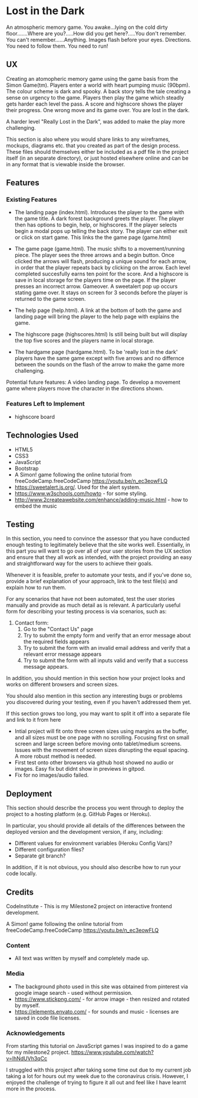 # Lost in the Dark

An atmospheric memory game. 
You awake...lying on the cold dirty floor.......Where are you?.....How did you get here?.....You don't remember. You can't
remember......Anything.	Images flash before your eyes. Directions. You need to follow them. You need to run!
 
## UX
 
Creating an atomopheric memory game using the game basis from the Simon Game(tm). Players enter a world with heart pumping music (90bpm).
The colour scheme is dark and spooky. A back story tells the tale creating a sense on urgency to the game. Players then play the game which steadly 
gets harder each level the pass. A score and highscore shows the player their progress. One wrong move and its game over. You are lost in the dark.

A harder level "Really Lost in the Dark", was added to make the play more challenging.

This section is also where you would share links to any wireframes, mockups, diagrams etc. that you created as part of the design process. These files should themselves either be included as a pdf file in the project itself (in an separate directory), or just hosted elsewhere online and can be in any format that is viewable inside the browser.

## Features
 
### Existing Features
- The landing page (index.html). Introduces the player to the game with the game title. A dark forest background greets the player.
The player then has options to begin, help, or highscores. If the player selects begin a modal pops up telling the back story. The player 
can either exit or click on start game. This links the the game page (game.html)

- The game page (game.html). The music shifts to a movement/running piece. The player sees the three arrows and a begin button. Once clicked
the arrows will flash, producing a unique sound for each arrow, in order that the player repeats back by clicking on the arrow. Each level completed succesfully earns ten point for the 
score. And a highscore is save in local storage for the players time on the page. If the player presses an incorrect arrow. Gameover. A sweetalert pop 
up occurs stating game over. It stays on screen for 3 seconds before the player is returned to the game screen.

- The help page (help.html). A link at the bottom of both the game and landing page will bring the player to the help page with explains the game.

- The highscore page (highscores.html) Is still being built but will display the top five scores and the players name in local storage.

- The hardgame page (hardgame.html). To be 'really lost in the dark' players have the same game except with five arrows and no differnce between the sounds 
on the flash of the arrow to make the game more challenging.

Potential future features:
A video landing page.
To develop a movement game where players move the character in the directions shown.

### Features Left to Implement
- highscore board

## Technologies Used
- HTML5
- CSS3
- JavaScript
- Bootstrap
- A Simon! game following the online tutorial from freeCodeCamp.freeCodeCamp https://youtu.be/n_ec3eowFLQ
- https://sweetalert.js.org/. Used for the alert system.
- https://www.w3schools.com/howto - for some styling.
- http://www.2createawebsite.com/enhance/adding-music.html - how to embed the music



## Testing

In this section, you need to convince the assessor that you have conducted enough testing to legitimately believe that the site works well. Essentially, in this part you will want to go over all of your user stories from the UX section and ensure that they all work as intended, with the project providing an easy and straightforward way for the users to achieve their goals.

Whenever it is feasible, prefer to automate your tests, and if you've done so, provide a brief explanation of your approach, link to the test file(s) and explain how to run them.

For any scenarios that have not been automated, test the user stories manually and provide as much detail as is relevant. A particularly useful form for describing your testing process is via scenarios, such as:

1. Contact form:
    1. Go to the "Contact Us" page
    2. Try to submit the empty form and verify that an error message about the required fields appears
    3. Try to submit the form with an invalid email address and verify that a relevant error message appears
    4. Try to submit the form with all inputs valid and verify that a success message appears.

In addition, you should mention in this section how your project looks and works on different browsers and screen sizes.

You should also mention in this section any interesting bugs or problems you discovered during your testing, even if you haven't addressed them yet.

If this section grows too long, you may want to split it off into a separate file and link to it from here
- Intial project will fit onto three screen sizes using margins as the buffer, and all sizes must be one page with no scrolling. Focusing first on small screen and large screen before moving onto tablet/medium screens.
  Issues with the movement of screen sizes disrupting the equal spacing. A more robust method is needed.
- First test onto other browsers via github host showed no audio or images. Easy fix but didnt show in previews in gitpod.
- Fix for no images/audio failed.

## Deployment

This section should describe the process you went through to deploy the project to a hosting platform (e.g. GitHub Pages or Heroku).

In particular, you should provide all details of the differences between the deployed version and the development version, if any, including:
- Different values for environment variables (Heroku Config Vars)?
- Different configuration files?
- Separate git branch?

In addition, if it is not obvious, you should also describe how to run your code locally.


## Credits

CodeInstitute - This is my Milestone2 project on interactive frontend development.

A Simon! game following the online tutorial from freeCodeCamp.freeCodeCamp https://youtu.be/n_ec3eowFLQ

### Content
- All text was written by myself and completely made up.

### Media
- The background photo used in this site was obtained from pinterest via google image search - used without permission.
- https://www.stickpng.com/ - for arrow image - then resized and rotated by myself.
- https://elements.envato.com/ - for sounds and music - licenses are saved in code file licenses.
### Acknowledgements

From starting this tutorial on JavaScript games I was inspired to do a game for my milestone2 project.
https://www.youtube.com/watch?v=lhNdUVh3qCc

I struggled with this project after taking some time out due to my current job taking a lot for hours out my week due to the coronavirus crisis.
However, I enjoyed the challenge of trying to figure it all out and feel like I have learnt more in the process.

